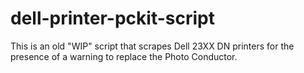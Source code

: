 # dell-printer-pckit-script
This is an old "WIP" script that scrapes Dell 23XX DN printers for the presence of a warning to replace the Photo Conductor.
